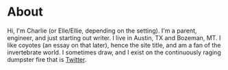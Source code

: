 # About

Hi, I'm Charlie (or Elle/Ellie, depending on the setting). I'm a parent, engineer, and just starting out writer. I live in Austin, TX and Bozeman, MT. I like coyotes (an essay on that later), hence the site title, and am a fan of the invertebrate world. I sometimes draw, and I exist on the continuously raging dumpster fire that is [Twitter](https://twitter.com/ledcoyote).